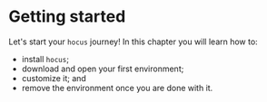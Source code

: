 # Getting started

Let's start your `hocus` journey! In this chapter you will learn how to:

- install `hocus`;
- download and open your first environment;
- customize it; and
- remove the environment once you are done with it.
